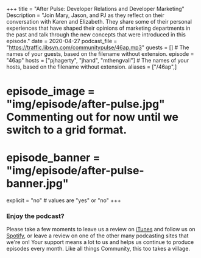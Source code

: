 +++
title = "After Pulse: Developer Relations and Developer Marketing"
Description = "Join Mary, Jason, and PJ as they reflect on their conversation with Karen and Elizabeth. They share some of their personal experiences that have shaped their opinions of marketing departments in the past and talk through the new concepts that were introduced in this episode."
date = 2020-04-27
podcast_file = "https://traffic.libsyn.com/communitypulse/46ap.mp3"
guests = [] # The names of your guests, based on the filename without extension.
episode = "46ap"
hosts = ["pjhagerty", "jhand", "mthengvall"] # The names of your hosts, based on the filename without extension.
aliases = ["/46ap",]
# episode_image = "img/episode/after-pulse.jpg" Commenting out for now until we switch to a grid format.
# episode_banner = "img/episode/after-pulse-banner.jpg"
explicit = "no" # values are "yes" or "no"
+++

### Enjoy the podcast?
Please take a few moments to leave us a review on [iTunes](https://itunes.apple.com/us/podcast/community-pulse/id1218368182?mt=2) and follow us on [Spotify](https://open.spotify.com/show/3I7g5WfMSgpWu38zZMjet?si=565TMb81SaWwrJYbAIeOxQ), or leave a review on one of the other many podcasting sites that we're on! Your support means a lot to us and helps us continue to produce episodes every month. Like all things Community, this too takes a village.
